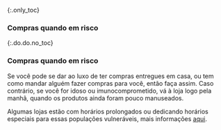 {:.only_toc}
### Compras quando em risco

{:.do.do.no_toc}
### Compras quando em risco

Se você pode se dar ao luxo de ter compras entregues em casa, ou tem como
mandar alguém fazer compras para você, então faça assim. Caso contrário, se você for idoso ou imunocomprometido, vá à loja logo pela manhã, quando os produtos ainda foram pouco manuseados.

Algumas lojas estão com horários prolongados ou dedicando horários especiais para essas populações vulneráveis, mais informações [aqui](https://twitter.com/mcuban/status/1239244137834127362).
